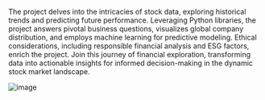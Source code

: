 The project delves into the intricacies of stock data, exploring historical trends and predicting future performance. 
Leveraging Python libraries, the project answers pivotal business questions, visualizes global company distribution, 
and employs machine learning for predictive modeling. 
Ethical considerations, including responsible financial analysis and ESG factors, enrich the project. 
Join this journey of financial exploration, transforming data into actionable insights for informed decision-making in the dynamic stock market landscape.


![image](https://github.com/NicholasCatani/Python-programming/assets/101758786/c382c344-f8b5-40ab-9d7d-2b8adb5ab235)

